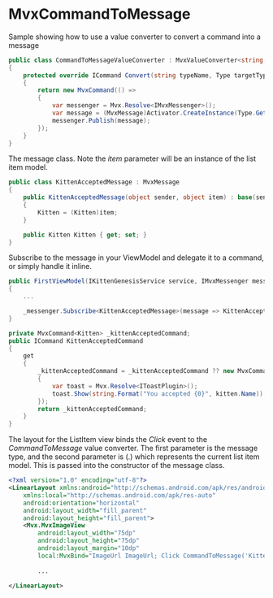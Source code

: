 # MvxCommandToMessage
Sample showing how to use a value converter to convert a command into a message

```c#
public class CommandToMessageValueConverter : MvxValueConverter<string, ICommand>
{
	protected override ICommand Convert(string typeName, Type targetType, object parameter, CultureInfo culture)
	{
		return new MvxCommand(() =>
		{
			var messenger = Mvx.Resolve<IMvxMessenger>();
			var message = (MvxMessage)Activator.CreateInstance(Type.GetType(typeName), this, parameter);
			messenger.Publish(message);
		});
	}
}
```

The message class. Note the _item_ parameter will be an instance of the list item model.

```c#
public class KittenAcceptedMessage : MvxMessage
{
	public KittenAcceptedMessage(object sender, object item) : base(sender)
	{
		Kitten = (Kitten)item;
	}

	public Kitten Kitten { get; set; }
}
```  

Subscribe to the message in your ViewModel and delegate it to a command, or simply handle it inline.

```c#
public FirstViewModel(IKittenGenesisService service, IMvxMessenger messenger)
{
	...

	_messenger.Subscribe<KittenAcceptedMessage>(message => KittenAcceptedCommand.Execute(message.Kitten));
}

private MvxCommand<Kitten> _kittenAcceptedCommand;
public ICommand KittenAcceptedCommand
{
	get
	{
		_kittenAcceptedCommand = _kittenAcceptedCommand ?? new MvxCommand<Kitten>(kitten =>
		{
			var toast = Mvx.Resolve<IToastPlugin>();
			toast.Show(string.Format("You accepted {0}", kitten.Name));
		});
		return _kittenAcceptedCommand;
	}
}
```

The layout for the ListItem view binds the _Click_ event to the _CommandToMessage_ value converter. The first parameter is
the message type, and the second parameter is (.) which represents the current list item model. This is passed into
the constructor of the message class.

```xml
<?xml version="1.0" encoding="utf-8"?>
<LinearLayout xmlns:android="http://schemas.android.com/apk/res/android"
	xmlns:local="http://schemas.android.com/apk/res-auto"
	android:orientation="horizontal"
	android:layout_width="fill_parent"
	android:layout_height="fill_parent">
	<Mvx.MvxImageView
		android:layout_width="75dp"
		android:layout_height="75dp"
		android:layout_margin="10dp"
		local:MvxBind="ImageUrl ImageUrl; Click CommandToMessage('KittenView.Core.Messages.KittenAcceptedMessage', .)" />
		
		...
		
</LinearLayout>
```
